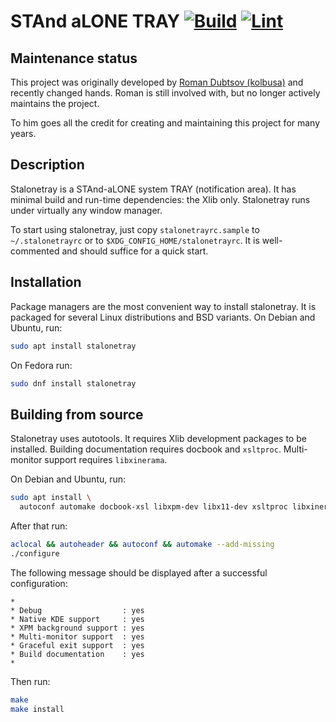 # STAnd aLONE TRAY [![Build][badge-build]][yaml-build] [![Lint][badge-lint]][yaml-lint]

[badge-build]: https://github.com/d3adb5/stalonetray/actions/workflows/build.yml/badge.svg
[yaml-build]: https://github.com/d3adb5/stalonetray/actions/workflows/build.yml
[badge-lint]: https://github.com/d3adb5/stalonetray/actions/workflows/lint.yml/badge.svg
[yaml-lint]: https://github.com/d3adb5/stalonetray/actions/workflows/lint.yml

## Maintenance status

This project was originally developed by [Roman Dubtsov (kolbusa)][gh-kolbusa]
and recently changed hands. Roman is still involved with, but no longer
actively maintains the project.

To him goes all the credit for creating and maintaining this project for many
years.

[gh-kolbusa]: https://github.com/kolbusa

## Description

Stalonetray is a STAnd-aLONE system TRAY (notification area).  It has minimal
build and run-time dependencies: the Xlib only. Stalonetray runs under
virtually any window manager.

To start using stalonetray, just copy `stalonetrayrc.sample` to
`~/.stalonetrayrc` or to `$XDG_CONFIG_HOME/stalonetrayrc`. It is well-commented
and should suffice for a quick start.

## Installation

Package managers are the most convenient way to install stalonetray. It is
packaged for several Linux distributions and BSD variants. On Debian and
Ubuntu, run:

```sh
sudo apt install stalonetray
```

On Fedora run:

```sh
sudo dnf install stalonetray
```

## Building from source

Stalonetray uses autotools. It requires Xlib development packages to be
installed. Building documentation requires docbook and `xsltproc`.
Multi-monitor support requires `libxinerama`.

On Debian and Ubuntu, run:

```sh
sudo apt install \
  autoconf automake docbook-xsl libxpm-dev libx11-dev xsltproc libxinerama-dev
```

After that run:

```sh
aclocal && autoheader && autoconf && automake --add-missing
./configure
```

The following message should be displayed after a successful configuration:

```text
*
* Debug                  : yes
* Native KDE support     : yes
* XPM background support : yes
* Multi-monitor support  : yes
* Graceful exit support  : yes
* Build documentation    : yes
*
```

Then run:

```sh
make
make install
```
